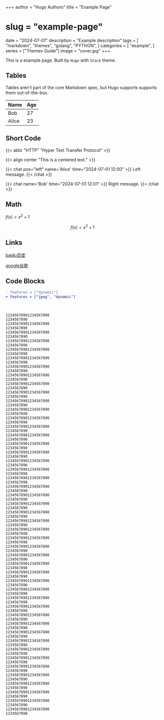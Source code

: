+++
author = "Hugo Authors"
title = "Example Page"
# slug = "example-page"
date = "2024-07-01"
description = "Example description"
tags = [
    "markdown",
    "themes",
    "golang",
    "PYTHON",
]
categories = [
    "example",
]
series = ["Themes Guide"]
image = "cover.jpg"
+++

This is a example page.
Built by `Hugo` with `Stack` theme.

## Tables

Tables aren't part of the core Markdown spec, but Hugo supports supports them out-of-the-box.

   Name | Age
--------|------
    Bob | 27
  Alice | 23

## Short Code

{{< abbr "HTTP" "Hyper Text Transfer Protocol" >}}

{{< align center "This is a centered text." >}}

{{< chat pos="left" name='Alice' time="2024-07-01 12:00" >}}
Left message.
{{< /chat >}}

{{< chat name='Bob' time="2024-07-01 12:01" >}}
Right message.
{{< /chat >}}

## Math

$f(x) = x^2 + 1$

$$
f(x) = x^2 + 1
$$

## Links

[baidu百度](https://www.baidu.com)

[google谷歌](https://www.google.com)

## Code Blocks

```diff
- features = ["dynamic"]
+ features = ["jpeg", "dynamic"]
```

<br>

```
12345678901234567890                                            1234567890
12345678901234567890                                            1234567890
12345678901234567890                                            1234567890
12345678901234567890                                            1234567890
12345678901234567890                                            1234567890
12345678901234567890                                            1234567890
12345678901234567890                                            1234567890
12345678901234567890                                            1234567890
12345678901234567890                                            1234567890
12345678901234567890                                            1234567890
12345678901234567890                                            1234567890
12345678901234567890                                            1234567890
12345678901234567890                                            1234567890
12345678901234567890                                            1234567890
12345678901234567890                                            1234567890
12345678901234567890                                            1234567890
12345678901234567890                                            1234567890
12345678901234567890                                            1234567890
12345678901234567890                                            1234567890
12345678901234567890                                            1234567890
12345678901234567890                                            1234567890
12345678901234567890                                            1234567890
12345678901234567890                                            1234567890
12345678901234567890                                            1234567890
12345678901234567890                                            1234567890
12345678901234567890                                            1234567890
12345678901234567890                                            1234567890
12345678901234567890                                            1234567890
12345678901234567890                                            1234567890
12345678901234567890                                            1234567890
12345678901234567890                                            1234567890
12345678901234567890                                            1234567890
12345678901234567890                                            1234567890
12345678901234567890                                            1234567890
12345678901234567890                                            1234567890
12345678901234567890                                            1234567890
12345678901234567890                                            1234567890
12345678901234567890                                            1234567890
12345678901234567890                                            1234567890
12345678901234567890                                            1234567890
12345678901234567890                                            1234567890
12345678901234567890                                            1234567890
12345678901234567890                                            1234567890
12345678901234567890                                            1234567890
12345678901234567890                                            1234567890
12345678901234567890                                            1234567890
12345678901234567890                                            1234567890
```